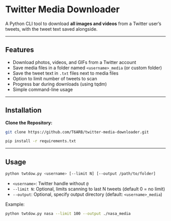 # Twitter Media Downloader

A Python CLI tool to download **all images and videos** from a Twitter user’s tweets, with the tweet text saved alongside.

---

## Features

- Download photos, videos, and GIFs from a Twitter account  
- Save media files in a folder named `<username>_media` (or custom folder)  
- Save the tweet text in `.txt` files next to media files  
- Option to limit number of tweets to scan  
- Progress bar during downloads (using tqdm)  
- Simple command-line usage  

---

## Installation

**Clone the Repository:**
```bash
git clone https://github.com/T6ARB/twitter-media-downloader.git
```   
```bash
pip install -r requirements.txt
```

---

## Usage

```bash
python twtdow.py <username> [--limit N] [--output /path/to/folder]
```

- `<username>`: Twitter handle without `@`  
- `--limit N`: Optional, limits scanning to last N tweets (default 0 = no limit)  
- `--output`: Optional, specify output directory (default: `<username>_media`)

Example:

```bash
python twtdow.py nasa --limit 100 --output ./nasa_media
```
